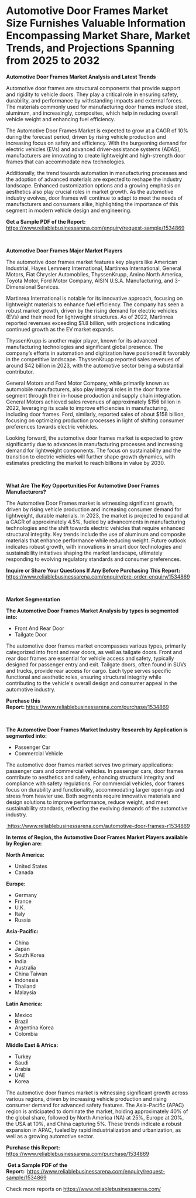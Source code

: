 <p><h1>Automotive Door Frames Market Size Furnishes Valuable Information Encompassing Market Share, Market Trends, and Projections Spanning from 2025 to 2032</h1></p><p><strong>Automotive Door Frames Market Analysis and Latest Trends</strong></p>
<p><p>Automotive door frames are structural components that provide support and rigidity to vehicle doors. They play a critical role in ensuring safety, durability, and performance by withstanding impacts and external forces. The materials commonly used for manufacturing door frames include steel, aluminum, and increasingly, composites, which help in reducing overall vehicle weight and enhancing fuel efficiency.</p><p>The Automotive Door Frames Market is expected to grow at a CAGR of 10% during the forecast period, driven by rising vehicle production and increasing focus on safety and efficiency. With the burgeoning demand for electric vehicles (EVs) and advanced driver-assistance systems (ADAS), manufacturers are innovating to create lightweight and high-strength door frames that can accommodate new technologies.</p><p>Additionally, the trend towards automation in manufacturing processes and the adoption of advanced materials are expected to reshape the industry landscape. Enhanced customization options and a growing emphasis on aesthetics also play crucial roles in market growth. As the automotive industry evolves, door frames will continue to adapt to meet the needs of manufacturers and consumers alike, highlighting the importance of this segment in modern vehicle design and engineering.</p></p>
<p><strong>Get a Sample PDF of the Report:&nbsp;</strong> <a href="https://www.reliablebusinessarena.com/enquiry/request-sample/1534869?utm_campaign=3558&utm_medium=2&utm_source=Github&utm_content=ia&utm_term=30032025&utm_id=automotive-door-frames">https://www.reliablebusinessarena.com/enquiry/request-sample/1534869</a></p>
<p>&nbsp;</p>
<p><strong>Automotive Door Frames Major Market Players</strong></p>
<p><p>The automotive door frames market features key players like American Industrial, Hayes Lemmerz International, Martinrea International, General Motors, Fiat Chrysler Automobiles, ThyssenKrupp, Amino North America, Toyota Motor, Ford Motor Company, AISIN U.S.A. Manufacturing, and 3-Dimensional Services. </p><p>Martinrea International is notable for its innovative approach, focusing on lightweight materials to enhance fuel efficiency. The company has seen a robust market growth, driven by the rising demand for electric vehicles (EVs) and their need for lightweight structures. As of 2022, Martinrea reported revenues exceeding $1.8 billion, with projections indicating continued growth as the EV market expands.</p><p>ThyssenKrupp is another major player, known for its advanced manufacturing technologies and significant global presence. The company’s efforts in automation and digitization have positioned it favorably in the competitive landscape. ThyssenKrupp reported sales revenues of around $42 billion in 2023, with the automotive sector being a substantial contributor.</p><p>General Motors and Ford Motor Company, while primarily known as automobile manufacturers, also play integral roles in the door frame segment through their in-house production and supply chain integration. General Motors achieved sales revenues of approximately $156 billion in 2022, leveraging its scale to improve efficiencies in manufacturing, including door frames. Ford, similarly, reported sales of about $158 billion, focusing on optimizing production processes in light of shifting consumer preferences towards electric vehicles.</p><p>Looking forward, the automotive door frames market is expected to grow significantly due to advances in manufacturing processes and increasing demand for lightweight components. The focus on sustainability and the transition to electric vehicles will further shape growth dynamics, with estimates predicting the market to reach billions in value by 2030.</p></p>
<p>&nbsp;</p>
<p><strong>What Are The Key Opportunities For Automotive Door Frames Manufacturers?</strong></p>
<p><p>The Automotive Door Frames market is witnessing significant growth, driven by rising vehicle production and increasing consumer demand for lightweight, durable materials. In 2023, the market is projected to expand at a CAGR of approximately 4.5%, fueled by advancements in manufacturing technologies and the shift towards electric vehicles that require enhanced structural integrity. Key trends include the use of aluminum and composite materials that enhance performance while reducing weight. Future outlook indicates robust growth, with innovations in smart door technologies and sustainability initiatives shaping the market landscape, ultimately responding to evolving regulatory standards and consumer preferences.</p></p>
<p><strong>Inquire or Share Your Questions If Any Before Purchasing This Report:</strong> <a href="https://www.reliablebusinessarena.com/enquiry/pre-order-enquiry/1534869?utm_campaign=3558&utm_medium=2&utm_source=Github&utm_content=ia&utm_term=30032025&utm_id=automotive-door-frames">https://www.reliablebusinessarena.com/enquiry/pre-order-enquiry/1534869</a></p>
<p>&nbsp;</p>
<p><strong>Market Segmentation</strong></p>
<p><strong>The Automotive Door Frames Market Analysis by types is segmented into:</strong></p>
<p><ul><li>Front And Rear Door</li><li>Tailgate Door</li></ul></p>
<p><p>The automotive door frames market encompasses various types, primarily categorized into front and rear doors, as well as tailgate doors. Front and rear door frames are essential for vehicle access and safety, typically designed for passenger entry and exit. Tailgate doors, often found in SUVs and trucks, provide rear access for cargo. Each type serves specific functional and aesthetic roles, ensuring structural integrity while contributing to the vehicle's overall design and consumer appeal in the automotive industry.</p></p>
<p><strong>Purchase this Report:&nbsp;</strong><a href="https://www.reliablebusinessarena.com/purchase/1534869?utm_campaign=3558&utm_medium=2&utm_source=Github&utm_content=ia&utm_term=30032025&utm_id=automotive-door-frames">https://www.reliablebusinessarena.com/purchase/1534869</a></p>
<p>&nbsp;</p>
<p><strong>The Automotive Door Frames Market Industry Research by Application is segmented into:</strong></p>
<p><ul><li>Passenger Car</li><li>Commercial Vehicle</li></ul></p>
<p><p>The automotive door frames market serves two primary applications: passenger cars and commercial vehicles. In passenger cars, door frames contribute to aesthetics and safety, enhancing structural integrity and compliance with safety regulations. For commercial vehicles, door frames focus on durability and functionality, accommodating larger openings and stress from heavier use. Both segments require innovative materials and design solutions to improve performance, reduce weight, and meet sustainability standards, reflecting the evolving demands of the automotive industry.</p></p>
<p><a href="https://www.reliablebusinessarena.com/automotive-door-frames-r1534869?utm_campaign=3558&utm_medium=2&utm_source=Github&utm_content=ia&utm_term=30032025&utm_id=automotive-door-frames">&nbsp;https://www.reliablebusinessarena.com/automotive-door-frames-r1534869</a></p>
<p><strong>In terms of Region, the Automotive Door Frames Market Players available by Region are:</strong></p>
<p>
    <p> <strong> North America: </strong>
        <ul>
            <li>United States</li>
            <li>Canada</li>
        </ul>
        </p> 
    <p> <strong> Europe: </strong>
        <ul>
            <li>Germany</li>
            <li>France</li>
            <li>U.K.</li>
            <li>Italy</li>
            <li>Russia</li>
        </ul>
        </p> 
    <p> <strong> Asia-Pacific: </strong>
        <ul>
            <li>China</li>
            <li>Japan</li>
            <li>South Korea</li>
            <li>India</li>
            <li>Australia</li>
            <li>China Taiwan</li>
            <li>Indonesia</li>
            <li>Thailand</li>
            <li>Malaysia</li>
        </ul>
        </p> 
    <p> <strong> Latin America: </strong>
        <ul>
            <li>Mexico</li>
            <li>Brazil</li>
            <li>Argentina Korea</li>
            <li>Colombia</li>
        </ul>
        </p> 
    <p> <strong> Middle East & Africa: </strong>
        <ul>
            <li>Turkey</li>
            <li>Saudi</li>
            <li>Arabia</li>
            <li>UAE</li>
            <li>Korea</li>
        </ul>
    </p>
    </p>
<p><p>The automotive door frames market is witnessing significant growth across various regions, driven by increasing vehicle production and rising consumer demand for advanced safety features. The Asia-Pacific (APAC) region is anticipated to dominate the market, holding approximately 40% of the global share, followed by North America (NA) at 25%, Europe at 20%, the USA at 10%, and China capturing 5%. These trends indicate a robust expansion in APAC, fueled by rapid industrialization and urbanization, as well as a growing automotive sector.</p></p>
<p><strong>Purchase this Report: </strong><a href="https://www.reliablebusinessarena.com/purchase/1534869?utm_campaign=3558&utm_medium=2&utm_source=Github&utm_content=ia&utm_term=30032025&utm_id=automotive-door-frames">https://www.reliablebusinessarena.com/purchase/1534869</a></p>
<p>&nbsp;<strong>Get a Sample PDF of the Report:&nbsp;&nbsp;</strong><a href="https://www.reliablebusinessarena.com/enquiry/request-sample/1534869?utm_campaign=3558&utm_medium=2&utm_source=Github&utm_content=ia&utm_term=30032025&utm_id=automotive-door-frames">https://www.reliablebusinessarena.com/enquiry/request-sample/1534869</a></p>
<p><strong></strong></p>
<p>Check more reports on <a href="https://www.reliablebusinessarena.com/?utm_campaign=3558&utm_medium=2&utm_source=Github&utm_content=ia&utm_term=30032025&utm_id=automotive-door-frames">https://www.reliablebusinessarena.com/</a></p>